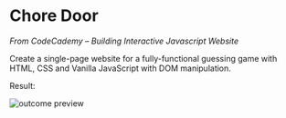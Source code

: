 # Chore Door

*From CodeCademy – Building Interactive Javascript Website*

Create a single-page website for a fully-functional guessing game with HTML, CSS and Vanilla JavaScript with DOM manipulation.

Result:

![outcome preview](./docs/chore_door_preview.gif)
